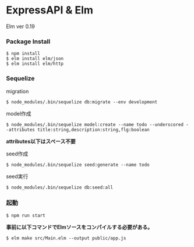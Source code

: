 # ExpressAPI & Elm
Elm ver 0.19  

### Package Install
```
$ npm install
$ elm install elm/json
$ elm install elm/http
```

### Sequelize
migration
```
$ node_modules/.bin/sequelize db:migrate --env development
```

model作成  
```
$ node_modules/.bin/sequelize model:create --name todo --underscored --attributes title:string,description:string,flg:boolean
```
**attributes以下はスペース不要**  

seed作成  
```
$ node_modules/.bin/sequelize seed:generate --name todo
```

seed実行  
```
$ node_modules/.bin/sequelize db:seed:all
```

### 起動
```
$ npm run start
```
**事前に以下コマンドでElmソースをコンパイルする必要がある。**  
```
$ elm make src/Main.elm --output public/app.js
```
